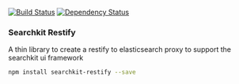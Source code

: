 [![Build Status](https://travis-ci.org/cvinson/searchkit-restify.svg?branch=master)](https://travis-ci.org/cvinson/searchkit-restify)
[![Dependency Status](https://david-dm.org/cvinson/searchkit-restify.svg)](https://david-dm.org/cvinson/searchkit-restify)

### Searchkit Restify
A thin library to create a restify to elasticsearch proxy to support the searchkit ui framework

```sh
npm install searchkit-restify --save
```
